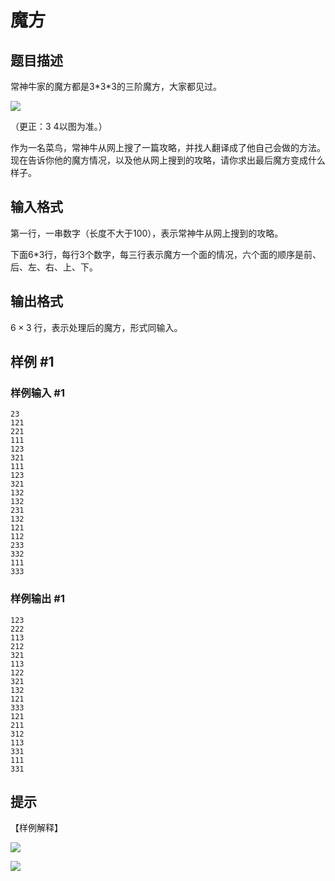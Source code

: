 # 魔方

## 题目描述

常神牛家的魔方都是3\*3\*3的三阶魔方，大家都见过。

 ![](https://cdn.luogu.com.cn/upload/pic/1002.png) 

（更正：3 4以图为准。）

作为一名菜鸟，常神牛从网上搜了一篇攻略，并找人翻译成了他自己会做的方法。现在告诉你他的魔方情况，以及他从网上搜到的攻略，请你求出最后魔方变成什么样子。


## 输入格式

第一行，一串数字（长度不大于100），表示常神牛从网上搜到的攻略。

下面6\*3行，每行3个数字，每三行表示魔方一个面的情况，六个面的顺序是前、后、左、右、上、下。


## 输出格式

$6 \times 3$ 行，表示处理后的魔方，形式同输入。


## 样例 #1

### 样例输入 #1
```
23
121
221
111
123
321
111
123
321
132
132
231
132
121
112
233
332
111
333
```

### 样例输出 #1

```
123
222
113
212
321
113
122
321
132
121
333
121
211
312
113
331
111
331
```

## 提示

【样例解释】

 ![](https://cdn.luogu.com.cn/upload/pic/1047.png) 

![](https://cdn.luogu.com.cn/upload/pic/1048.png)

